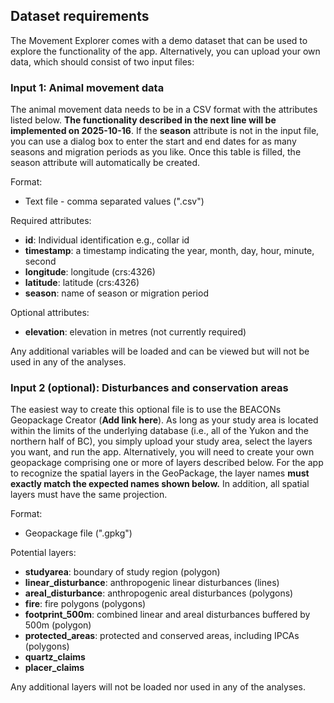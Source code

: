 ## Dataset requirements

The Movement Explorer comes with a demo dataset that can be used to explore the functionality of the app. Alternatively, you can upload your own data, which should consist of two input files:

### Input 1: Animal movement data

The animal movement data needs to be in a CSV format with the attributes listed below. **The functionality described in the next line will be implemented on 2025-10-16**. If the **season** attribute is not in the input file, you can use a dialog box to enter the start and end dates for as many seasons and migration periods as you like. Once this table is filled, the season attribute will automatically be created.

Format:
- Text file - comma separated values (".csv")

Required attributes:
- **id**: Individual identification e.g., collar id
- **timestamp**: a timestamp indicating the year, month, day, hour, minute, second
- **longitude**: longitude (crs:4326)
- **latitude**: latitude (crs:4326)
- **season**: name of season or migration period

Optional attributes:
- **elevation**: elevation in metres (not currently required)

Any additional variables will be loaded and can be viewed but will not be used in any of the analyses. 

### Input 2 (optional): Disturbances and conservation areas

The easiest way to create this optional file is to use the BEACONs Geopackage Creator (**Add link here**). As long as your study area is located within the limits of the underlying database (i.e., all of the Yukon and the northern half of BC), you simply upload your study area, select the layers you want, and run the app. Alternatively, you will need to create your own geopackage comprising one or more of layers described below. For the app to recognize the spatial layers in the GeoPackage, the layer names **must exactly match the expected names shown below.** In addition, all spatial layers must have the same projection.

Format: 
- Geopackage file (".gpkg")

Potential layers:

- **studyarea**: boundary of study region (polygon)
- **linear_disturbance**: anthropogenic linear disturbances (lines)
- **areal_disturbance**: anthropogenic areal disturbances (polygons)
- **fire**: fire polygons (polygons)
- **footprint_500m**: combined linear and areal disturbances buffered by 500m (polygon)
- **protected_areas**: protected and conserved areas, including IPCAs (polygons)
- **quartz_claims**
- **placer_claims**

Any additional layers will not be loaded nor used in any of the analyses.
